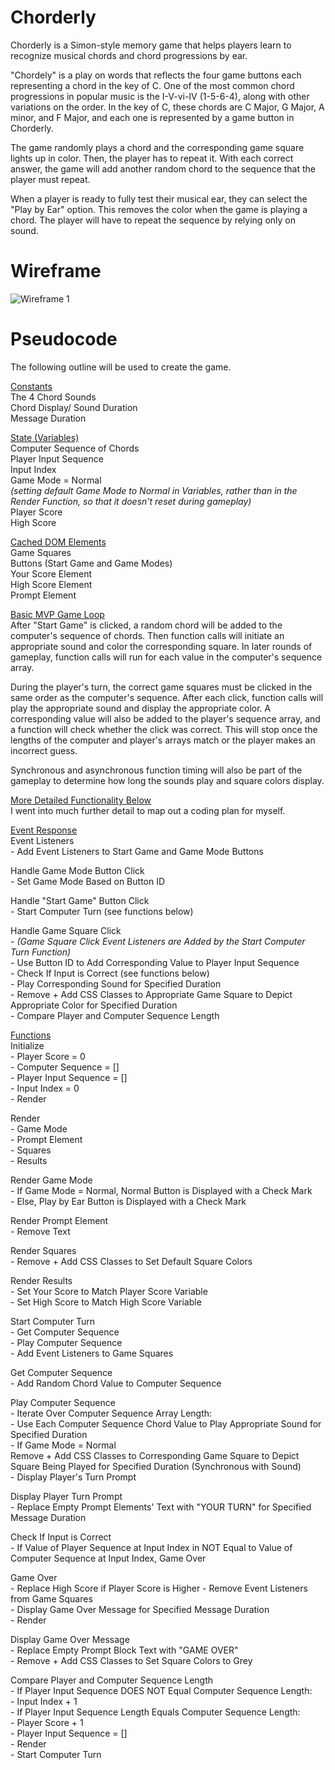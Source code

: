 # Chorderly
Chorderly is a Simon-style memory game that helps players learn to recognize musical chords and chord progressions by ear. 

"Chordely" is a play on words that reflects the four game buttons each representing a chord in the key of C. One of the most common chord progressions in popular music is the I-V-vi-IV (1-5-6-4), along with other variations on the order. In the key of C, these chords are C Major, G Major, A minor, and F Major, and each one is represented by a game button in Chorderly. 

The game randomly plays a chord and the corresponding game square lights up in color. Then, the player has to repeat it. With each correct answer, the game will add another random chord to the sequence that the player must repeat. 

When a player is ready to fully test their musical ear, they can select the "Play by Ear" option. This removes the color when the game is playing a chord. The player will have to repeat the sequence by relying only on sound. 

# Wireframe
![Wireframe 1](https://i.imgur.com/4QzDQVX.png)

# Pseudocode
The following outline will be used to create the game. 

<ins>Constants</ins><br/>
The 4 Chord Sounds<br/>
Chord Display/ Sound Duration<br/>
Message Duration<br/>

<ins>State (Variables)</ins><br/>
Computer Sequence of Chords<br/>
Player Input Sequence<br/>
Input Index<br/>
Game Mode = Normal<br/>
*(setting default Game Mode to Normal in Variables, rather than in the Render Function, so that it doesn't reset during gameplay)*<br/>
Player Score<br/>
High Score<br/>

<ins>Cached DOM Elements</ins><br/>
Game Squares<br/>
Buttons (Start Game and Game Modes)<br/>
Your Score Element<br/>
High Score Element<br/>
Prompt Element<br/>

<ins>Basic MVP Game Loop</ins><br/>
After "Start Game" is clicked, a random chord will be added to the computer's sequence of chords. Then function calls will initiate an appropriate sound and color the corresponding square. In later rounds of gameplay, function calls will run for each value in the computer's sequence array. 

During the player's turn, the correct game squares must be clicked in the same order as the computer's sequence. After each click, function calls will play the appropriate sound and display the appropriate color. A corresponding value will also be added to the player's sequence array, and a function will check whether the click was correct. This will stop once the lengths of the computer and player's arrays match or the player makes an incorrect guess. 

Synchronous and asynchronous function timing will also be part of the gameplay to determine how long the sounds play and square colors display.

<ins>More Detailed Functionality Below</ins></br>
I went into much further detail to map out a coding plan for myself.

<ins>Event Response</ins><br/>
Event Listeners<br/>
    - Add Event Listeners to Start Game and Game Mode Buttons<br/>

Handle Game Mode Button Click<br/>
    - Set Game Mode Based on Button ID<br/>

Handle "Start Game" Button Click<br/>
    - Start Computer Turn (see functions below)</br>

Handle Game Square Click<br/>
    - *(Game Square Click Event Listeners are Added by the Start Computer Turn Function)*</br>
    - Use Button ID to Add Corresponding Value to Player Input Sequence<br/>
    - Check If Input is Correct (see functions below)<br/>
    - Play Corresponding Sound for Specified Duration<br/>
    - Remove + Add CSS Classes to Appropriate Game Square to Depict Appropriate Color for Specified Duration<br/>
    - Compare Player and Computer Sequence Length<br/>

<ins>Functions</ins><br/>
Initialize<br/>
    - Player Score = 0<br/>
    - Computer Sequence = []<br/>
    - Player Input Sequence = []<br/>
    - Input Index = 0<br/>
    - Render<br/>

Render<br/>
    - Game Mode<br/>
    - Prompt Element<br/>
    - Squares<br/>
    - Results<br/>

Render Game Mode<br/>
    - If Game Mode = Normal, Normal Button is Displayed with a Check Mark</br>
    - Else, Play by Ear Button is Displayed with a Check Mark<br/>

Render Prompt Element<br/>
    - Remove Text<br/>

Render Squares<br/>
    - Remove + Add CSS Classes to Set Default Square Colors<br/>

Render Results<br/>
    - Set Your Score to Match Player Score Variable<br/>
    - Set High Score to Match High Score Variable<br/>

Start Computer Turn</br>
    - Get Computer Sequence<br/>
    - Play Computer Sequence<br/>
    - Add Event Listeners to Game Squares<br/>

Get Computer Sequence<br/>
    - Add Random Chord Value to Computer Sequence<br/>

Play Computer Sequence<br/>
    - Iterate Over Computer Sequence Array Length:<br/>
        - Use Each Computer Sequence Chord Value to Play Appropriate Sound for Specified Duration<br/>
        - If Game Mode = Normal<br/>
            Remove + Add CSS Classes to Corresponding Game Square to Depict Square Being Played for Specified Duration (Synchronous with Sound)<br/>
    - Display Player's Turn Prompt<br/>

Display Player Turn Prompt<br/>
    - Replace Empty Prompt Elements' Text with "YOUR TURN" for Specified Message Duration<br/>

Check If Input is Correct<br/>
    - If Value of Player Sequence at Input Index in NOT Equal to Value of Computer Sequence at Input Index, Game Over<br/>

Game Over<br/>
    - Replace High Score if Player Score is Higher
    - Remove Event Listeners from Game Squares<br/>
    - Display Game Over Message for Specified Message Duration<br/>
    - Render<br/>

Display Game Over Message<br/>
    - Replace Empty Prompt Block Text with "GAME OVER"<br/>
    - Remove + Add CSS Classes to Set Square Colors to Grey<br/>

Compare Player and Computer Sequence Length<br/>
    - If Player Input Sequence DOES NOT Equal Computer Sequence Length:</br>
    - Input Index + 1<br/>
    - If Player Input Sequence Length Equals Computer Sequence Length:<br/>
    - Player Score + 1<br/>
    - Player Input Sequence = []</br>
    - Render<br/>
    - Start Computer Turn<br/>